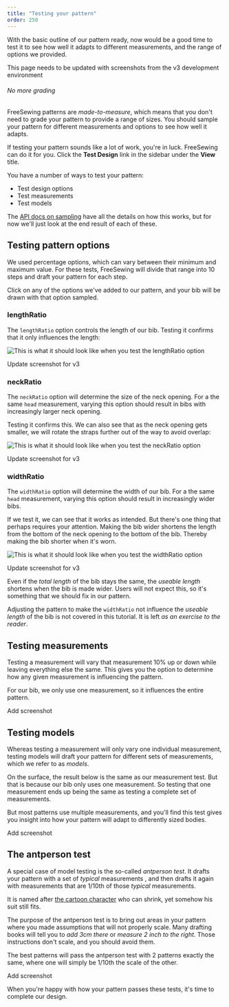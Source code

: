 ```yaml
---
title: "Testing your pattern"
order: 250
---
```


With the basic outline of our pattern ready, now would be a good time
to test it to see how well it adapts to different measurements,
and the range of options we provided.

<Fixme>
This page needs to be updated with screenshots from the v3 development
environment 
</Fixme>

<Tip>

###### No more grading

FreeSewing patterns are _made-to-measure_, which means that you don't need to
grade your pattern to provide a range of sizes. You should sample your pattern
for different measurements and options to see how well it adapts.

</Tip>

If testing your pattern sounds like a lot of work, you're in luck. FreeSewing can do it
for you. Click the **Test Design** link in the sidebar under the **View** title.

You have a number of ways to test your pattern:

- Test design options
- Test measurements
- Test models

The [API docs on sampling](/reference/api/pattern/sample) have all the details
on how this works, but for now we'll just look at the end result of each of
these.

## Testing pattern options

We used percentage options, which can vary between their minimum and maximum
value.  For these tests, FreeSewing will divide that range into 10 steps and
draft your pattern for each step.

Click on any of the options we've added to our pattern, and your bib will be
drawn with that option sampled.

### lengthRatio

The `lengthRatio` option controls the length of our bib. Testing it confirms
that it only influences the length:

![This is what it should look like when you test the `lengthRatio`
option](test-option-lengthratio.png)

<Fixme compact>Update screenshot for v3</Fixme>

### neckRatio

The `neckRatio` option will determine the size of the neck opening.  For a the
same `head` measurement, varying this option should result in bibs with
increasingly larger neck opening.

Testing it confirms this. We can also see that as the neck opening gets
smaller, we will rotate the straps further out of the way to avoid overlap:

![This is what it should look like when you test the `neckRatio`
option](test-option-neckratio.png)

<Fixme compact>Update screenshot for v3</Fixme>

### widthRatio

The `widthRatio` option will determine the width of our bib.  For a the same
`head` measurement, varying this option should result in increasingly wider
bibs.

If we test it, we can see that it works as intended. But there's one thing that
perhaps requires your attention. Making the bib wider shortens the length from
the bottom of the neck opening to the bottom of the bib. Thereby making the
bib shorter when it's worn.

![This is what it should look like when you test the `widthRatio`
option](test-option-widthratio.png)

<Fixme compact>Update screenshot for v3</Fixme>

<Note>

Even if the _total length_ of the bib stays the same, the _useable length_
shortens when the bib is made wider. Users will not expect this, so it's
something that we should fix in our pattern.

Adjusting the pattern to make the `widthRatio` not influence the _useable
length_ of the bib is not covered in this tutorial. It is left _as an exercise
to the reader_.

</Note>

## Testing measurements

Testing a measurement will vary that measurement 10% up or down while leaving
everything else the same.  This gives you the option to determine how any given
measurement is influencing the pattern.

For our bib, we only use one measurement, so it influences the entire pattern.

<Fixme compact>Add screenshot</Fixme>

## Testing models

Whereas testing a measurement will only vary one individual measurement,
testing models will draft your pattern for different sets of measurements, which
we refer to as _models_.

On the surface, the result below is the same as our measurement test. But that
is because our bib only uses one measurement. So testing that one measurement
ends up being the same as testing a complete set of measurements.

But most patterns use multiple measurements, and you'll find this test gives
you insight into how your pattern will adapt to differently sized bodies.

<Fixme compact>Add screenshot</Fixme>

## The antperson test

A special case of model testing is the so-called _antperson test_.  It drafts
your pattern with a set of _typical_ measurements , and then drafts it again
with measurements that are 1/10th of those _typical_ measurements.

It is named after [the cartoon
character](https://en.wikipedia.org/wiki/Ant-Man_\(film\)) who can shrink, yet
somehow his suit still fits.

The purpose of the antperson test is to bring out areas in your pattern where
you made assumptions that will not properly scale.  Many drafting books will
tell you to _add 3cm there_ or _measure 2 inch to the right_. Those
instructions don't scale, and you should avoid them.

The best patterns will pass the antperson test with 2 patterns exactly the
same, where one will simply be 1/10th the scale of the other.

<Fixme compact>Add screenshot</Fixme>

When you're happy with how your pattern passes these tests, it's time to
complete our design.
